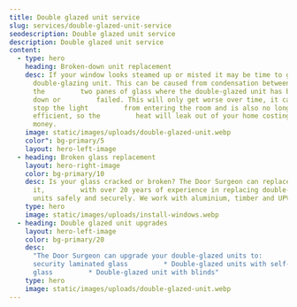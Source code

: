 ```yaml
---
title: Double glazed unit service
slug: services/double-glazed-unit-service
seodescription: Double glazed unit service
description: Double glazed unit service
content:
  - type: hero
    heading: Broken-down unit replacement
    desc: If your window looks steamed up or misted it may be time to get a new
      double-glazing unit. This can be caused from condensation between
      the         two panes of glass where the double-glazed unit has broken
      down or         failed. This will only get worse over time, it can also
      stop the light         from entering the room and is also no longer energy
      efficient, so the         heat will leak out of your home costing you
      money.
    image: static/images/uploads/double-glazed-unit.webp
    color": bg-primary/5
    layout: hero-left-image
  - heading: Broken glass replacement
    layout: hero-right-image
    color: bg-primary/10
    desc: Is your glass cracked or broken? The Door Surgeon can replace
      it,         with over 20 years of experience in replacing double-glazed
      units safely and securely. We work with aluminium, timber and UPVC frames.
    type: hero
    image: static/images/uploads/install-windows.webp
  - heading: Double glazed unit upgrades
    layout: hero-left-image
    color: bg-primary/20
    desc:
      "The Door Surgeon can upgrade your double-glazed units to:          * High
      security laminated glass         * Double-glazed units with self-cleaning
      glass         * Double-glazed unit with blinds"
    type: hero
    image: static/images/uploads/double-glazed-unit.webp
---
```

